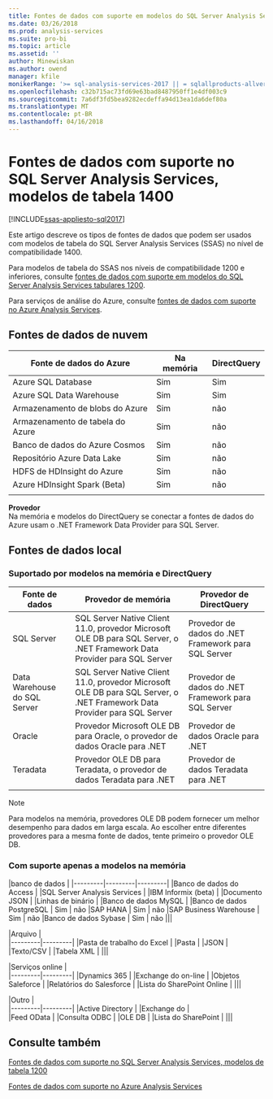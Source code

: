 ```yaml
---
title: Fontes de dados com suporte em modelos do SQL Server Analysis Services tabulares 1400 | Microsoft Docs
ms.date: 03/26/2018
ms.prod: analysis-services
ms.suite: pro-bi
ms.topic: article
ms.assetid: ''
author: Minewiskan
ms.author: owend
manager: kfile
monikerRange: '>= sql-analysis-services-2017 || = sqlallproducts-allversions'
ms.openlocfilehash: c32b715ac73fd69e63bad8487950ff1e4df003c9
ms.sourcegitcommit: 7a6df3fd5bea9282ecdeffa94d13ea1da6def80a
ms.translationtype: MT
ms.contentlocale: pt-BR
ms.lasthandoff: 04/16/2018
---
```

# <a name="data-sources-supported-in-sql-server-analysis-services-tabular-1400-models"></a>Fontes de dados com suporte no SQL Server Analysis Services, modelos de tabela 1400

[!INCLUDE[ssas-appliesto-sql2017](../../includes/ssas-appliesto-sql2017.md)]

Este artigo descreve os tipos de fontes de dados que podem ser usados com modelos de tabela do SQL Server Analysis Services (SSAS) no nível de compatibilidade 1400. 

Para modelos de tabela do SSAS nos níveis de compatibilidade 1200 e inferiores, consulte [fontes de dados com suporte em modelos do SQL Server Analysis Services tabulares 1200](data-sources-supported-ssas-tabular.md).

Para serviços de análise do Azure, consulte [fontes de dados com suporte no Azure Analysis Services](https://docs.microsoft.com/azure/analysis-services/analysis-services-datasource).


## <a name="cloud-data-sources"></a>Fontes de dados de nuvem

|Fonte de dados do Azure  |Na memória  |DirectQuery  |
|---------|---------|---------|
|Azure SQL Database     |   Sim      |    Sim      |
|Azure SQL Data Warehouse     |   Sim      |   Sim       |
|Armazenamento de blobs do Azure     |   Sim       |    não      |
|Armazenamento de tabela do Azure    |   Sim       |    não      |
|Banco de dados do Azure Cosmos      |  Sim        |  não        |
|Repositório Azure Data Lake     |   Sim       |    não      |
|HDFS de HDInsight do Azure     |     Sim     |   não       |
|Azure HDInsight Spark (Beta)     |   Sim       |   não       |
||||

**Provedor**   
Na memória e modelos do DirectQuery se conectar a fontes de dados do Azure usam o .NET Framework Data Provider para SQL Server.

## <a name="on-premises-data-sources"></a>Fontes de dados local

### <a name="supported-by-in-memory-and-directquery-models"></a>Suportado por modelos na memória e DirectQuery

|Fonte de dados | Provedor de memória | Provedor de DirectQuery |
|  --- | --- | --- |
| SQL Server |SQL Server Native Client 11.0, provedor Microsoft OLE DB para SQL Server, o .NET Framework Data Provider para SQL Server | Provedor de dados do .NET Framework para SQL Server |
| Data Warehouse do SQL Server |SQL Server Native Client 11.0, provedor Microsoft OLE DB para SQL Server, o .NET Framework Data Provider para SQL Server | Provedor de dados do .NET Framework para SQL Server |
| Oracle |Provedor Microsoft OLE DB para Oracle, o provedor de dados Oracle para .NET |Provedor de dados Oracle para .NET | |
| Teradata |Provedor OLE DB para Teradata, o provedor de dados Teradata para .NET |Provedor de dados Teradata para .NET | |
| | | |

> [!NOTE]
> Para modelos na memória, provedores OLE DB podem fornecer um melhor desempenho para dados em larga escala. Ao escolher entre diferentes provedores para a mesma fonte de dados, tente primeiro o provedor OLE DB.  

### <a name="supported-by-in-memory-models-only"></a>Com suporte apenas a modelos na memória

|banco de dados  |
|---------|---------|---------|
|Banco de dados do Access     | 
|SQL Server Analysis Services     | 
|IBM Informix (beta) | 
|Documento JSON     | 
|Linhas de binário     | 
|Banco de dados MySQL     | 
|Banco de dados PostgreSQL    | Sim | não
|SAP HANA   | Sim | não
|SAP Business Warehouse    | Sim | não
|Banco de dados Sybase     | Sim | não
|||

|Arquivo  |  
|---------|---------|
|Pasta de trabalho do Excel     |
|Pasta     | 
|JSON | 
|Texto/CSV    | 
|Tabela XML    | 
|||

|Serviços online  |  
|---------|---------|
|Dynamics 365      |
|Exchange do on-line     |
|Objetos Saleforce    | 
|Relatórios do Salesforce     |
|Lista do SharePoint Online     |
|||

|Outro  |  
|---------|---------|
|Active Directory      | 
|Exchange do     |  
|Feed OData     | 
|Consulta ODBC     | 
|OLE DB  | 
|Lista do SharePoint | 
|||

## <a name="see-also"></a>Consulte também

[Fontes de dados com suporte no SQL Server Analysis Services, modelos de tabela 1200](data-sources-supported-ssas-tabular.md)

[Fontes de dados com suporte no Azure Analysis Services](https://docs.microsoft.com/azure/analysis-services/analysis-services-datasource)   
